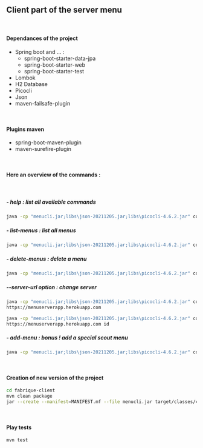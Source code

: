 ## Client part of the server menu

<br>

#### Dependances of the project

- Spring boot and ... :
  - spring-boot-starter-data-jpa
  - spring-boot-starter-web
  - spring-boot-starter-test
- Lombok
- H2 Database
- Picocli
- Json
- maven-failsafe-plugin

<br>

#### Plugins maven

- spring-boot-maven-plugin
- maven-surefire-plugin

<br>

#### Here an overview of the commands :

<br>

##### - help : list all available commands
```bash
java -cp "menucli.jar;libs\json-20211205.jar;libs\picocli-4.6.2.jar" com.cicdlectures.menucli.Menucli help
```

##### - list-menus : list all menus
```bash
java -cp "menucli.jar;libs\json-20211205.jar;libs\picocli-4.6.2.jar" com.cicdlectures.menucli.Menucli list-menus
```

##### - delete-menus : delete a menu
```bash
java -cp "menucli.jar;libs\json-20211205.jar;libs\picocli-4.6.2.jar" com.cicdlectures.menucli.Menucli delete-menus id
```

##### --server-url option : change server
```bash
java -cp "menucli.jar;libs\json-20211205.jar;libs\picocli-4.6.2.jar" com.cicdlectures.menucli.Menucli list-menus --server-url=
https://menuserverapp.herokuapp.com 
```

```bash
java -cp "menucli.jar;libs\json-20211205.jar;libs\picocli-4.6.2.jar" com.cicdlectures.menucli.Menucli delete-menus --server-url=
https://menuserverapp.herokuapp.com id
```

##### - add-menu : bonus ! add a special scout menu
```bash
java -cp "menucli.jar;libs\json-20211205.jar;libs\picocli-4.6.2.jar" com.cicdlectures.menucli.Menucli list-menus add menu
```

<br>

#### Creation of new version of the project

```bash
cd fabrique-client
mvn clean package
jar --create --manifest=MANIFEST.mf --file menucli.jar target/classes/com/cicdlectures/menucli/Menucli.class
```

<br>

#### Play tests
```bash
mvn test
```